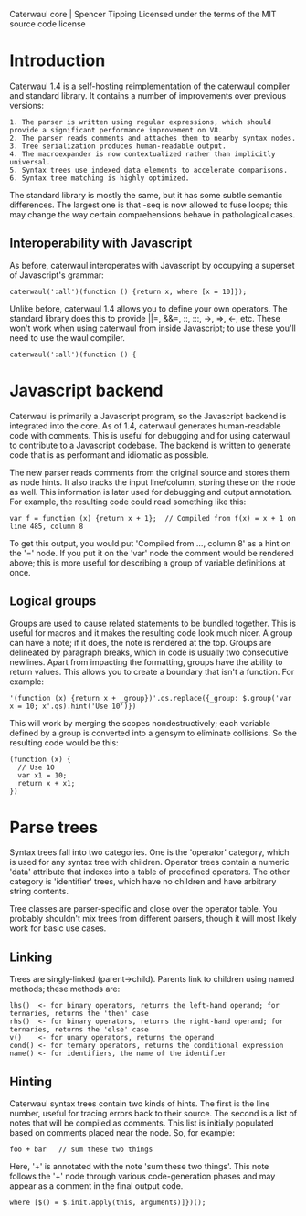 Caterwaul core | Spencer Tipping
Licensed under the terms of the MIT source code license

# Introduction

Caterwaul 1.4 is a self-hosting reimplementation of the caterwaul compiler and standard library. It contains a number of improvements over previous versions:

    1. The parser is written using regular expressions, which should provide a significant performance improvement on V8.
    2. The parser reads comments and attaches them to nearby syntax nodes.
    3. Tree serialization produces human-readable output.
    4. The macroexpander is now contextualized rather than implicitly universal.
    5. Syntax trees use indexed data elements to accelerate comparisons.
    6. Syntax tree matching is highly optimized.

The standard library is mostly the same, but it has some subtle semantic differences. The largest one is that -seq is now allowed to fuse loops; this may change the way certain comprehensions
behave in pathological cases.

## Interoperability with Javascript

As before, caterwaul interoperates with Javascript by occupying a superset of Javascript's grammar:

    caterwaul(':all')(function () {return x, where [x = 10]});

Unlike before, caterwaul 1.4 allows you to define your own operators. The standard library does this to provide ||=, &&=, ::, :::, ->, =>, <-, etc. These won't work when using caterwaul from
inside Javascript; to use these you'll need to use the waul compiler.

    caterwaul(':all')(function () {

# Javascript backend

Caterwaul is primarily a Javascript program, so the Javascript backend is integrated into the core. As of 1.4, caterwaul generates human-readable code with comments. This is useful for
debugging and for using caterwaul to contribute to a Javascript codebase. The backend is written to generate code that is as performant and idiomatic as possible.

The new parser reads comments from the original source and stores them as node hints. It also tracks the input line/column, storing these on the node as well. This information is later used
for debugging and output annotation. For example, the resulting code could read something like this:

    var f = function (x) {return x + 1};  // Compiled from f(x) = x + 1 on line 485, column 8

To get this output, you would put 'Compiled from ..., column 8' as a hint on the '=' node. If you put it on the 'var' node the comment would be rendered above; this is more useful for
describing a group of variable definitions at once.

## Logical groups

Groups are used to cause related statements to be bundled together. This is useful for macros and it makes the resulting code look much nicer. A group can have a note; if it does, the note
is rendered at the top. Groups are delineated by paragraph breaks, which in code is usually two consecutive newlines. Apart from impacting the formatting, groups have the ability to return
values. This allows you to create a boundary that isn't a function. For example:

    '(function (x) {return x + _group})'.qs.replace({_group: $.group('var x = 10; x'.qs).hint('Use 10')})

This will work by merging the scopes nondestructively; each variable defined by a group is converted into a gensym to eliminate collisions. So the resulting code would be this:

    (function (x) {
      // Use 10
      var x1 = 10;
      return x + x1;
    })

# Parse trees

Syntax trees fall into two categories. One is the 'operator' category, which is used for any syntax tree with children. Operator trees contain a numeric 'data' attribute that indexes into a
table of predefined operators. The other category is 'identifier' trees, which have no children and have arbitrary string contents.

Tree classes are parser-specific and close over the operator table. You probably shouldn't mix trees from different parsers, though it will most likely work for basic use cases.

## Linking

Trees are singly-linked (parent->child). Parents link to children using named methods; these methods are:

    lhs()  <- for binary operators, returns the left-hand operand; for ternaries, returns the 'then' case
    rhs()  <- for binary operators, returns the right-hand operand; for ternaries, returns the 'else' case
    v()    <- for unary operators, returns the operand
    cond() <- for ternary operators, returns the conditional expression
    name() <- for identifiers, the name of the identifier

## Hinting

Caterwaul syntax trees contain two kinds of hints. The first is the line number, useful for tracing errors back to their source. The second is a list of notes that will be compiled as
comments. This list is initially populated based on comments placed near the node. So, for example:

    foo + bar   // sum these two things

Here, '+' is annotated with the note 'sum these two things'. This note follows the '+' node through various code-generation phases and may appear as a comment in the final output code.

    where [$() = $.init.apply(this, arguments)]})();